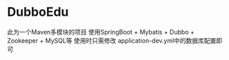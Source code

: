 # DubboEdu
此为一个Maven多模块的项目
使用SpringBoot + Mybatis + Dubbo + Zookeeper + MySQL等
使用时只需修改 application-dev.yml中的数据库配置即可
